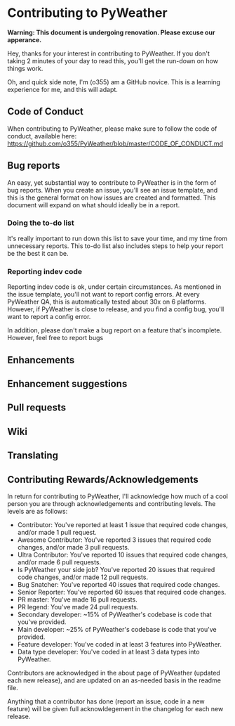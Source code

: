 # Contributing to PyWeather

**Warning: This document is undergoing renovation. Please excuse our apperance.**

Hey, thanks for your interest in contributing to PyWeather. If you don't taking 2 minutes of your day to read this, you'll get the run-down on how things work.

Oh, and quick side note, I'm (o355) am a GitHub novice. This is a learning experience for me, and this will adapt.

## Code of Conduct
When contributing to PyWeather, please make sure to follow the code of conduct, available here: https://github.com/o355/PyWeather/blob/master/CODE_OF_CONDUCT.md

## Bug reports
An easy, yet substantial way to contribute to PyWeather is in the form of bug reports. When you create an issue, you'll see an issue template, and this is the general format on how issues are created and formatted. This document will expand on what should ideally be in a report.

### Doing the to-do list
It's really important to run down this list to save your time, and my time from unnecessary reports. This to-do list also includes steps to help your report be the best it can be.

### Reporting indev code
Reporting indev code is ok, under certain circumstances. As mentioned in the issue template, you'll not want to report config errors. At every PyWeather QA, this is automatically tested about 30x on 6 platforms. However, if PyWeather is close to release, and you find a config bug, you'll want to report a config error.

In addition, please don't make a bug report on a feature that's incomplete. However, feel free to report bugs

## Enhancements

## Enhancement suggestions

## Pull requests

## Wiki

## Translating

## Contributing Rewards/Acknowledgements
In return for contributing to PyWeather, I'll acknowledge how much of a cool person you are through acknowledgements and contributing levels. The levels are as follows:

* Contributor: You've reported at least 1 issue that required code changes, and/or made 1 pull request.
* Awesome Contributor: You've reported 3 issues that required code changes, and/or made 3 pull requests.
* Ultra Contributor: You've reported 10 issues that required code changes, and/or made 6 pull requests.
* Is PyWeather your side job? You've reported 20 issues that required code changes, and/or made 12 pull requests.
* Bug Snatcher: You've reported 40 issues that required code changes.
* Senior Reporter: You've reported 60 issues that required code changes.
* PR master: You've made 16 pull requests.
* PR legend: You've made 24 pull requests.
* Secondary developer: ~15% of PyWeather's codebase is code that you've provided.
* Main developer: ~25% of PyWeather's codebase is code that you've provided.
* Feature developer: You've coded in at least 3 features into PyWeather.
* Data type developer: You've coded in at least 3 data types into PyWeather.

Contributors are acknowledged in the about page of PyWeather (updated each new release), and are updated on an as-needed basis in the readme file.

Anything that a contributor has done (report an issue, code in a new feature) will be given full acknowldegement in the changelog for each new release.
